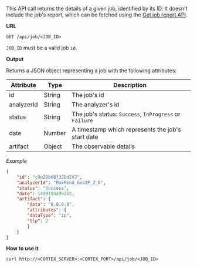 This API call returns the details of a given job, identified by its ID. It doesn't include the job's report, which can be fetched using the [Get job report API](Get-job-report-API).

**URL** 
```
GET /api/job/<JOB_ID>
```

`JOB_ID` must be a valid job `id`.

**Output**

Returns a JSON object representing a job with the following attributes:

| Attribute  | Type | Description |
| ------------ | ------------- | ------------- |
| id  | String  | The job's id |
| analyzerId  | String| The analyzer's id |
| status  | String  | The job's status: `Success`, `InProgress` or `Failure` |
| date  | Number  | A timestamp which represents the job's start date |
| artifact  | Object  | The observable details |

*Example*

```json
{
    "id": "c9uZDbHBf32DdIVJ",
    "analyzerId": "MaxMind_GeoIP_2_0",
    "status": "Success",
    "date": 1490194495262,
    "artifact": {
        "data": "8.8.8.8",
        "attributes": {
        "dataType": "ip",
        "tlp": 2
        }
    }
}
```

**How to use it**

```
curl http://<CORTEX_SERVER>:<CORTEX_PORT>/api/job/<JOB_ID>
```